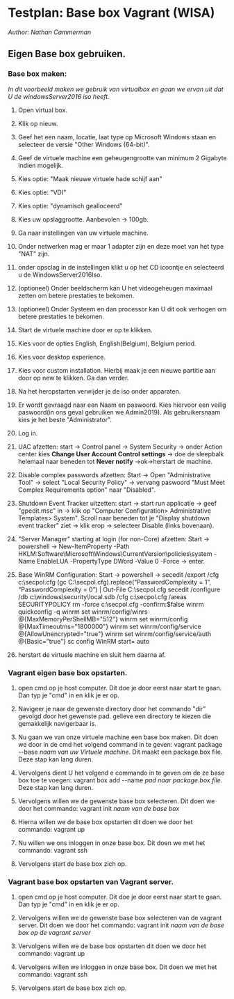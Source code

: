 # Testplan: Base box Vagrant (WISA)
*Author: Nathan Cammerman*


## Eigen Base box gebruiken.

### Base box maken:
*In dit voorbeeld maken we gebruik van virtualbox en gaan we ervan uit dat U de windowsServer2016 iso heeft*.

1. Open virtual box.

2. Klik op nieuw.

3. Geef het een naam, locatie, laat type op Microsoft Windows staan en selecteer de versie "Other Windows (64-bit)".

4. Geef de virtuele machine een geheugengrootte van minimum 2 Gigabyte indien mogelijk.

5. Kies optie: "Maak nieuwe virtuele hade schijf aan"

6. Kies optie: "VDI" 

7. Kies optie: "dynamisch gealloceerd"

8. Kies uw opslaggrootte. Aanbevolen -> 100gb.

9. Ga naar instellingen van uw virtuele machine.

10. Onder netwerken mag er maar 1 adapter zijn en deze moet van het type "NAT" zijn.

11. onder opsclag in de instellingen klikt u op het CD icoontje en selecteerd u de WindowsServer2016Iso.

12. (optioneel) Onder beeldscherm kan U het videogeheugen maximaal zetten om betere prestaties te bekomen.

13. (optioneel) Onder Systeem en dan processor kan U dit ook verhogen om betere prestaties te bekomen.

14. Start de virtuele machine door er op te klikken.

15. Kies voor de opties English, English(Belgium), Belgium period.

16. Kies voor desktop experience.

17. Kies voor custom installation. Hierbij maak je een nieuwe partitie aan door op new te klikken. Ga dan verder.

18. Na het heropstarten verwijder je de iso onder apparaten.

19. Er wordt gevraagd naar een Naam en paswoord. Kies hiervoor een veilig paswoord(in ons geval gebruiken we Admin2019). Als gebruikersnaam kies je het beste "Administrator".

20. Log in.

21. UAC afzetten: start -> Control panel -> System Security -> onder Action center kies **Change User Account Control settings** -> doe de sleepbalk helemaal naar beneden tot **Never notify** ->ok->herstart de machine.

22. Disable complex passwords afzetten: Start -> Open "Administrative Tool" -> select "Local Security Policy" -> vervang paswoord "Must Meet Complex Requirements option" naar "Disabled".

23. Shutdown Event Tracker uitzetten: start -> start run applicatie -> geef "gpedit.msc" in -> klik op "Computer Configuration> Administrative Templates> System". Scroll naar beneden tot je "Display shutdown event tracker" ziet -> klik erop -> selecteer Disable (links bovenaan).

24. "Server Manager" starting at login (for non-Core) afzetten: Start -> powershell -> New-ItemProperty -Path HKLM:Software\Microsoft\Windows\CurrentVersion\policies\system -Name EnableLUA -PropertyType DWord -Value 0 -Force -> enter.

25. Base WinRM Configuration: Start -> powershell -> 
secedit /export /cfg c:\secpol.cfg
(gc C:\secpol.cfg).replace(“PasswordComplexity = 1”, “PasswordComplexity = 0”) | Out-File C:\secpol.cfg
secedit /configure /db c:\windows\security\local.sdb /cfg c:\secpol.cfg /areas SECURITYPOLICY
rm -force c:\secpol.cfg -confirm:$false
winrm quickconfig -q
winrm set winrm/config/winrs @{MaxMemoryPerShellMB="512"}
winrm set winrm/config @{MaxTimeoutms="1800000"}
winrm set winrm/config/service @{AllowUnencrypted="true"}
winrm set winrm/config/service/auth @{Basic="true"}
sc config WinRM start= auto

26. herstart de virtuele machine en sluit hem daarna af.

### Vagrant eigen base box opstarten.

1. open cmd op je host computer. Dit doe je door eerst naar start te gaan. Dan typ je "cmd" in en klik je er op.

2. Navigeer je naar de gewenste directory door het commando "dir" gevolgd door het gewenste pad. gelieve een directory te kiezen die gemakkelijk navigerbaar is.

3. Nu gaan we van onze virtuele machine een base box maken. Dit doen we door in de cmd het volgend command in te geven: vagrant package --base *naam van uw Virtuele machine*.
Dit maakt een package.box file. Deze stap kan lang duren.

4. Vervolgens dient U het volgend e commando in te geven om de ze base box toe te voegen: vagrant box add --name *pad naar package.box file*. Deze stap kan lang duren.

5. Vervolgens willen we de gewenste base box selecteren. Dit doen we door het commando: vagrant init *naam van de base box*

6. Hierna willen we de base box opstarten dit doen we door het commando: vagrant up

7. Nu willen we ons inloggen in onze base box. Dit doen we met het commando: vagrant ssh

8. Vervolgens start de base box zich op.

### Vagrant base box opstarten van Vagrant server.

1. open cmd op je host computer. Dit doe je door eerst naar start te gaan. Dan typ je "cmd" in en klik je er op.

2. Vervolgens willen we de gewenste base box selecteren van de vagrant server. Dit doen we door het commando: vagrant init *naam van de base box op de vagrant server*

3. Vervolgens willen we de base box opstarten dit doen we door het commando: vagrant up

4. Vervolgens willen we inloggen in onze base box. Dit doen we met het commando: vagrant ssh

5. Vervolgens start de base box zich op.
